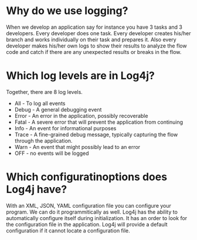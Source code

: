 # Why do we use logging?

When we develop an application say for instance you have 3 tasks and 3 developers.
Every developer does one task. Every developer creates his/her branch and works
individually on their task and prepares it. Also every developer makes his/her own logs
to show their results to analyze the flow code and catch if there are
any unexpected results or breaks in the flow.

# Which log levels are in Log4j?

Together, there are 8 log levels.

- All - To log all events
- Debug - A general debugging event
- Error - An error in the application, possibly recoverable
- Fatal - A severe error that will prevent the application from continuing
- Info - An event for informational purposes
- Trace - A fine-grained debug message, typically capturing the flow through the application.
- Warn - An event that might possibly lead to an error
- OFF - no events will be logged

# Which configuratinoptions does Log4j have?

With an XML, JSON, YAML configuration file you can configure your program.
We can do it programmitically as well. Log4j has the ability to automatically configure
itself during initialization. It has an order to look for the configuration file in the application.
Log4j will provide a default configuration if it cannot locate a configuration file.